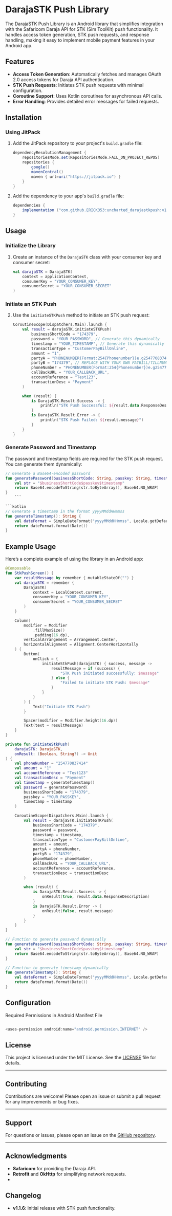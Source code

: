 # DarajaSTK Push Library

The DarajaSTK Push Library is an Android library that simplifies integration with the Safaricom Daraja API for STK (Sim ToolKit) push functionality. It handles access token generation, STK push requests, and response handling, making it easy to implement mobile payment features in your Android app.

## Features

- **Access Token Generation**: Automatically fetches and manages OAuth 2.0 access tokens for Daraja API authentication.
- **STK Push Requests**: Initiates STK push requests with minimal configuration.
- **Coroutine Support**: Uses Kotlin coroutines for asynchronous API calls.
- **Error Handling**: Provides detailed error messages for failed requests.

## Installation

### Using JitPack

1. Add the JitPack repository to your project's `build.gradle` file:

    ```groovy
    dependencyResolutionManagement {
        repositoriesMode.set(RepositoriesMode.FAIL_ON_PROJECT_REPOS)
        repositories {
            google()
            mavenCentral()
            maven { url=uri("https://jitpack.io") }
        }
    }
    ```

2. Add the dependency to your app's `build.gradle` file:

    ```groovy
    dependencies {
        implementation ("com.github.ERICK353:uncharted_darajastkpush:v1.1.6")
    }
    ```

## Usage

### Initialize the Library

1. Create an instance of the `DarajaSTK` class with your consumer key and consumer secret:

    ```kotlin
    val darajaSTK = DarajaSTK(
        context = applicationContext,
        consumerKey = "YOUR_CONSUMER_KEY",
        consumerSecret = "YOUR_CONSUMER_SECRET"
    )
    ```

### Initiate an STK Push

2. Use the `initiateSTKPush` method to initiate an STK push request:

    ```kotlin
    CoroutineScope(Dispatchers.Main).launch {
        val result = darajaSTK.initiateSTKPush(
            businessShortCode = "174379",
            password = "YOUR_PASSWORD", // Generate this dynamically
            timestamp = "YOUR_TIMESTAMP", // Generate this dynamically
            transactionType = "CustomerPayBillOnline",
            amount = "1",
            partyA = "PHONENUMBER(Format:254{Phonenumber})e.g254770837414",
            partyB = "174379", // REPLACE WITH YOUR OWN PAYBILL/TILLNUMBER
            phoneNumber = "PHONENUMBER(Format:254{Phonenumber})e.g254770837414",
            callBackURL = "YOUR_CALLBACK_URL",
            accountReference = "Test123",
            transactionDesc = "Payment"
        )

        when (result) {
            is DarajaSTK.Result.Success -> {
                println("STK Push Successful: ${result.data.ResponseDescription}")
            }
            is DarajaSTK.Result.Error -> {
                println("STK Push Failed: ${result.message}")
            }
        }
    }
    ```

### Generate Password and Timestamp

The password and timestamp fields are required for the STK push request. You can generate them dynamically:

```kotlin
// Generate a Base64-encoded password
fun generatePassword(businessShortCode: String, passkey: String, timestamp: String): String {
    val str = "$businessShortCode$passkey$timestamp"
    return Base64.encodeToString(str.toByteArray(), Base64.NO_WRAP)
}
    ```

```kotlin
// Generate a timestamp in the format yyyyMMddHHmmss
fun generateTimestamp(): String {
    val dateFormat = SimpleDateFormat("yyyyMMddHHmmss", Locale.getDefault())
    return dateFormat.format(Date())
}

   ```

## Example Usage

Here’s a complete example of using the library in an Android app:

```kotlin
@Composable
fun StkPushScreen() {
    var resultMessage by remember { mutableStateOf("") }
    val darajaSTK = remember {
        DarajaSTK(
            context = LocalContext.current,
            consumerKey = "YOUR_CONSUMER_KEY",
            consumerSecret = "YOUR_CONSUMER_SECRET"
        )
    }

    Column(
        modifier = Modifier
            .fillMaxSize()
            .padding(16.dp),
        verticalArrangement = Arrangement.Center,
        horizontalAlignment = Alignment.CenterHorizontally
    ) {
        Button(
            onClick = {
                initiateStkPush(darajaSTK) { success, message ->
                    resultMessage = if (success) {
                        "STK Push initiated successfully: $message"
                    } else {
                        "Failed to initiate STK Push: $message"
                    }
                }
            }
        ) {
            Text("Initiate STK Push")
        }

        Spacer(modifier = Modifier.height(16.dp))
        Text(text = resultMessage)
    }
}

private fun initiateStkPush(
    darajaSTK: DarajaSTK,
    onResult: (Boolean, String?) -> Unit
) {
    val phoneNumber = "254770837414"
    val amount = "1"
    val accountReference = "Test123"
    val transactionDesc = "Payment"
    val timestamp = generateTimestamp()
    val password = generatePassword(
        businessShortCode = "174379",
        passkey = "YOUR_PASSKEY",
        timestamp = timestamp
    )

    CoroutineScope(Dispatchers.Main).launch {
        val result = darajaSTK.initiateSTKPush(
            businessShortCode = "174379",
            password = password,
            timestamp = timestamp,
            transactionType = "CustomerPayBillOnline",
            amount = amount,
            partyA = phoneNumber,
            partyB = "174379",
            phoneNumber = phoneNumber,
            callBackURL = "YOUR_CALLBACK_URL",
            accountReference = accountReference,
            transactionDesc = transactionDesc
        )

        when (result) {
            is DarajaSTK.Result.Success -> {
                onResult(true, result.data.ResponseDescription)
            }
            is DarajaSTK.Result.Error -> {
                onResult(false, result.message)
            }
        }
    }
}

// Function to generate password dynamically
fun generatePassword(businessShortCode: String, passkey: String, timestamp: String): String {
    val str = "$businessShortCode$passkey$timestamp"
    return Base64.encodeToString(str.toByteArray(), Base64.NO_WRAP)
}

// Function to generate timestamp dynamically
fun generateTimestamp(): String {
    val dateFormat = SimpleDateFormat("yyyyMMddHHmmss", Locale.getDefault())
    return dateFormat.format(Date())
}
  ```
## Configuration

Required Permissions in Android Manifest File
```kotlin

<uses-permission android:name="android.permission.INTERNET" />

  ```

## License
This project is licensed under the MIT License. See the [LICENSE](LICENSE) file for details.

---

## Contributing
Contributions are welcome! Please open an issue or submit a pull request for any improvements or bug fixes.

---

## Support
For questions or issues, please open an issue on the [GitHub repository](https://github.com/ERICK353/uncharted_darajastkpush).

---

## Acknowledgments
- **Safaricom** for providing the Daraja API.
- **Retrofit** and **OkHttp** for simplifying network requests.
- 
## Changelog
- **v1.1.6**: Initial release with STK push functionality.
